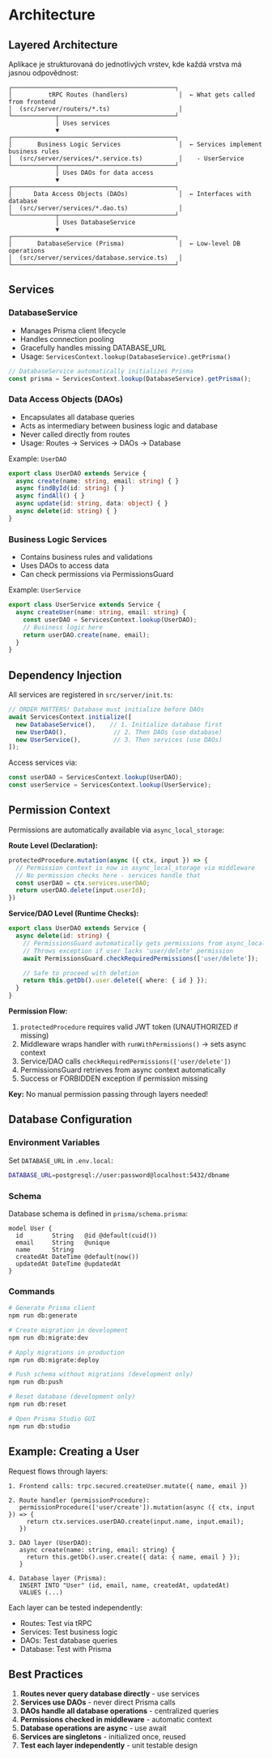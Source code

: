 # Architecture

## Layered Architecture

Aplikace je strukturovaná do jednotlivých vrstev, kde každá vrstva má jasnou odpovědnost:

```
┌─────────────────────────────────────────────┐
│          tRPC Routes (handlers)              │  ← What gets called from frontend
│  (src/server/routers/*.ts)                   │
└────────────┬────────────────────────────────┘
             │ Uses services
             ▼
┌─────────────────────────────────────────────┐
│       Business Logic Services                │  ← Services implement business rules
│  (src/server/services/*.service.ts)          │    - UserService
└────────────┬────────────────────────────────┘
             │ Uses DAOs for data access
             ▼
┌─────────────────────────────────────────────┐
│      Data Access Objects (DAOs)              │  ← Interfaces with database
│  (src/server/services/*.dao.ts)              │
└────────────┬────────────────────────────────┘
             │ Uses DatabaseService
             ▼
┌─────────────────────────────────────────────┐
│       DatabaseService (Prisma)               │  ← Low-level DB operations
│  (src/server/services/database.service.ts)   │
└─────────────────────────────────────────────┘
```

## Services

### DatabaseService
- Manages Prisma client lifecycle
- Handles connection pooling
- Gracefully handles missing DATABASE_URL
- Usage: `ServicesContext.lookup(DatabaseService).getPrisma()`

```typescript
// DatabaseService automatically initializes Prisma
const prisma = ServicesContext.lookup(DatabaseService).getPrisma();
```

### Data Access Objects (DAOs)
- Encapsulates all database queries
- Acts as intermediary between business logic and database
- Never called directly from routes
- Usage: Routes → Services → DAOs → Database

Example: `UserDAO`
```typescript
export class UserDAO extends Service {
  async create(name: string, email: string) { }
  async findById(id: string) { }
  async findAll() { }
  async update(id: string, data: object) { }
  async delete(id: string) { }
}
```

### Business Logic Services
- Contains business rules and validations
- Uses DAOs to access data
- Can check permissions via PermissionsGuard

Example: `UserService`
```typescript
export class UserService extends Service {
  async createUser(name: string, email: string) {
    const userDAO = ServicesContext.lookup(UserDAO);
    // Business logic here
    return userDAO.create(name, email);
  }
}
```

## Dependency Injection

All services are registered in `src/server/init.ts`:

```typescript
// ORDER MATTERS! Database must initialize before DAOs
await ServicesContext.initialize([
  new DatabaseService(),    // 1. Initialize database first
  new UserDAO(),             // 2. Then DAOs (use database)
  new UserService(),         // 3. Then services (use DAOs)
]);
```

Access services via:
```typescript
const userDAO = ServicesContext.lookup(UserDAO);
const userService = ServicesContext.lookup(UserService);
```

## Permission Context

Permissions are automatically available via `async_local_storage`:

**Route Level (Declaration):**
```typescript
protectedProcedure.mutation(async ({ ctx, input }) => {
  // Permission context is now in async_local_storage via middleware
  // No permission checks here - services handle that
  const userDAO = ctx.services.userDAO;
  return userDAO.delete(input.userId);
})
```

**Service/DAO Level (Runtime Checks):**
```typescript
export class UserDAO extends Service {
  async delete(id: string) {
    // PermissionsGuard automatically gets permissions from async_local_storage
    // Throws exception if user lacks 'user/delete' permission
    await PermissionsGuard.checkRequiredPermissions(['user/delete']);

    // Safe to proceed with deletion
    return this.getDb().user.delete({ where: { id } });
  }
}
```

**Permission Flow:**
1. `protectedProcedure` requires valid JWT token (UNAUTHORIZED if missing)
2. Middleware wraps handler with `runWithPermissions()` → sets async context
3. Service/DAO calls `checkRequiredPermissions(['user/delete'])`
4. PermissionsGuard retrieves from async context automatically
5. Success or FORBIDDEN exception if permission missing

**Key:** No manual permission passing through layers needed!

## Database Configuration

### Environment Variables

Set `DATABASE_URL` in `.env.local`:
```bash
DATABASE_URL=postgresql://user:password@localhost:5432/dbname
```

### Schema

Database schema is defined in `prisma/schema.prisma`:
```prisma
model User {
  id        String   @id @default(cuid())
  email     String   @unique
  name      String
  createdAt DateTime @default(now())
  updatedAt DateTime @updatedAt
}
```

### Commands

```bash
# Generate Prisma client
npm run db:generate

# Create migration in development
npm run db:migrate:dev

# Apply migrations in production
npm run db:migrate:deploy

# Push schema without migrations (development only)
npm run db:push

# Reset database (development only)
npm run db:reset

# Open Prisma Studio GUI
npm run db:studio
```

## Example: Creating a User

Request flows through layers:

```
1. Frontend calls: trpc.secured.createUser.mutate({ name, email })

2. Route handler (permissionProcedure):
   permissionProcedure(['user/create']).mutation(async ({ ctx, input }) => {
     return ctx.services.userDAO.create(input.name, input.email);
   })

3. DAO layer (UserDAO):
   async create(name: string, email: string) {
     return this.getDb().user.create({ data: { name, email } });
   }

4. Database layer (Prisma):
   INSERT INTO "User" (id, email, name, createdAt, updatedAt)
   VALUES (...)
```

Each layer can be tested independently:
- Routes: Test via tRPC
- Services: Test business logic
- DAOs: Test database queries
- Database: Test with Prisma

## Best Practices

1. **Routes never query database directly** - use services
2. **Services use DAOs** - never direct Prisma calls
3. **DAOs handle all database operations** - centralized queries
4. **Permissions checked in middleware** - automatic context
5. **Database operations are async** - use await
6. **Services are singletons** - initialized once, reused
7. **Test each layer independently** - unit testable design
